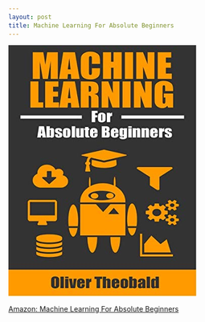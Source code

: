 ```yaml
---
layout: post
title: Machine Learning For Absolute Beginners
---
```

![Machine Learning For Absolute Beginners](../images/MLForAbsoluteBeginners.jpg)

[Amazon: Machine Learning For Absolute Beginners](https://www.amazon.com/Machine-Learning-Absolute-Beginners-Introduction-ebook/dp/B06VXKBLNG)
